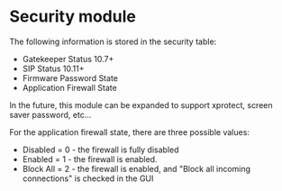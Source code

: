 Security module
================


The following information is stored in the security table:


* Gatekeeper Status 10.7+
* SIP Status 10.11+
* Firmware Password State
* Application Firewall State

In the future, this module can be expanded to support xprotect, screen saver password, etc...

For the application firewall state, there are three possible values:
* Disabled = 0 - the firewall is fully disabled
* Enabled = 1 - the firewall is enabled.
* Block All = 2 - the firewall is enabled, and "Block all incoming connections" is checked in the GUI
